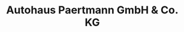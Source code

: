 ---
title: "Autohaus Paertmann GmbH & Co. KG"
url: /nordhorn/autohaus-paertmann-gmbh-und-co-kg/
shop: Autohaus
---